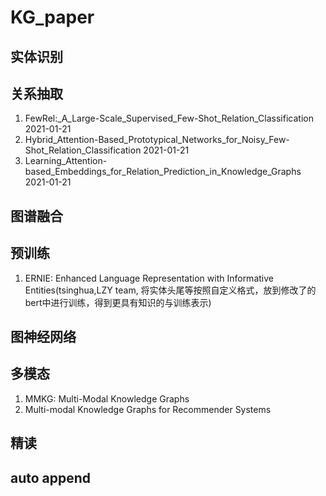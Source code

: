 # KG_paper

## 实体识别 

## 关系抽取
1. FewRel:_A_Large-Scale_Supervised_Few-Shot_Relation_Classification 2021-01-21
1. Hybrid_Attention-Based_Prototypical_Networks_for_Noisy_Few-Shot_Relation_Classification 2021-01-21
1. Learning_Attention-based_Embeddings_for_Relation_Prediction_in_Knowledge_Graphs 2021-01-21

## 图谱融合

## 预训练
1. ERNIE: Enhanced Language Representation with Informative Entities(tsinghua,LZY team, 将实体头尾等按照自定义格式，放到修改了的bert中进行训练，得到更具有知识的与训练表示)

## 图神经网络

## 多模态
1. MMKG: Multi-Modal Knowledge Graphs
1. Multi-modal Knowledge Graphs for Recommender Systems


## 精读

## auto append


